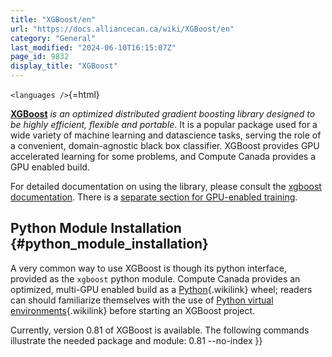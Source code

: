 ```yaml
---
title: "XGBoost/en"
url: "https://docs.alliancecan.ca/wiki/XGBoost/en"
category: "General"
last_modified: "2024-06-10T16:15:07Z"
page_id: 9832
display_title: "XGBoost"
---
```


`<languages />`{=html}

**[XGBoost](https://xgboost.readthedocs.io/en/latest/)** *is an optimized distributed gradient boosting library designed to be highly efficient, flexible and portable*. It is a popular package used for a wide variety of machine learning and datascience tasks, serving the role of a convenient, domain-agnostic black box classifier. XGBoost provides GPU accelerated learning for some problems, and Compute Canada provides a GPU enabled build.

For detailed documentation on using the library, please consult the [xgboost documentation](https://xgboost.readthedocs.io/en/latest/get_started.html). There is a [separate section for GPU-enabled training](https://xgboost.readthedocs.io/en/latest/gpu/index.html).

## Python Module Installation {#python_module_installation}

A very common way to use XGBoost is though its python interface, provided as the `xgboost` python module. Compute Canada provides an optimized, multi-GPU enabled build as a [Python](https://docs.alliancecan.ca/Python "Python"){.wikilink} wheel; readers can should familiarize themselves with the use of [ Python virtual environments](https://docs.alliancecan.ca/Python#Creating_and_using_a_virtual_environment " Python virtual environments"){.wikilink} before starting an XGBoost project.

Currently, version 0.81 of XGBoost is available. The following commands illustrate the needed package and module: 0.81 \--no-index }}
